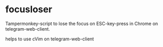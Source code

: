 # focusloser
Tampermonkey-script to lose the focus on ESC-key-press in Chrome on telegram-web-client.

helps to use cVim on telegram-web-client
